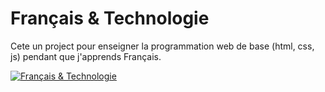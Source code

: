 # Français & Technologie

Cete un project pour enseigner la programmation web de base (html, css, js) pendant que j'apprends Français.

[![Français & Technologie](https://img.youtube.com/vi/7Y2sdzHrCKo/0.jpg)](https://www.youtube.com/watch?v=7Y2sdzHrCKo)
